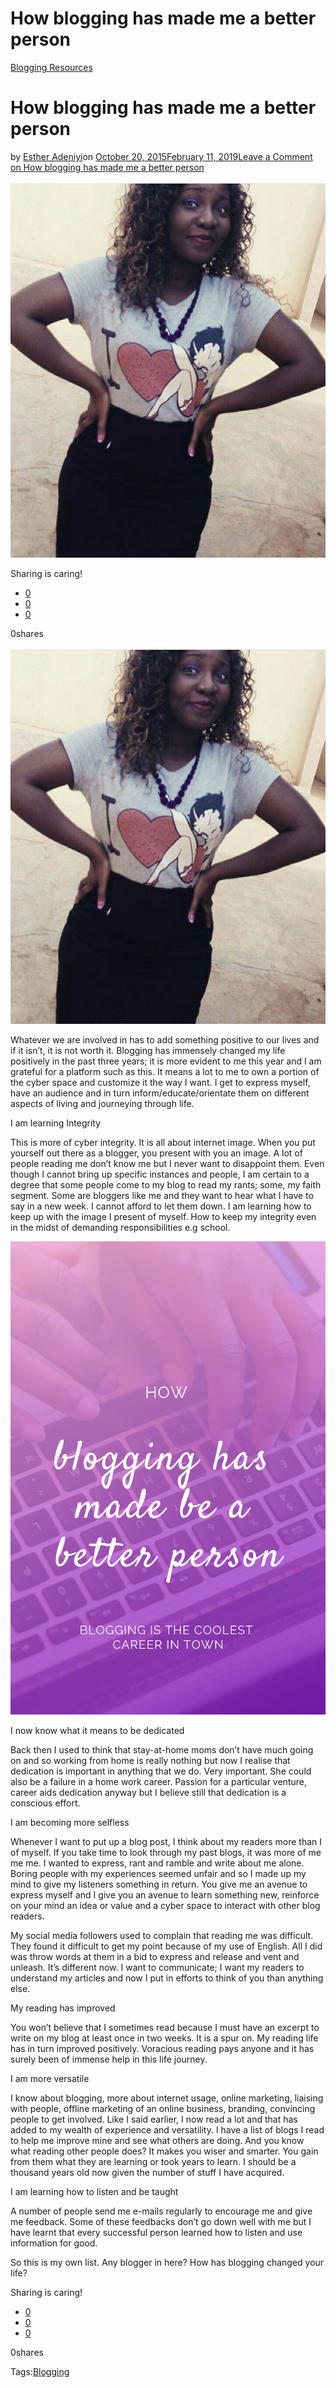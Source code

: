 # How blogging has made me a better person

[Blogging Resources](https://estheradeniyi.com/category/blogging-resources/)
# How blogging has made me a better person

by [Esther Adeniyi](https://estheradeniyi.com/author/esther-adeniyi/)on [October 20, 2015February 11, 2019](https://estheradeniyi.com/how-blogging-has-made-me-better-person/)[Leave a Comment on How blogging has made me a better person](https://estheradeniyi.com/how-blogging-has-made-me-better-person/#respond)

![](images\PhotoGrid_1457949470911.jpg)

Sharing is caring!

- [0](https://www.facebook.com/sharer/sharer.php?u=https%3A%2F%2Festheradeniyi.com%2Fhow-blogging-has-made-me-better-person%2F&amp;t=How%20blogging%20has%20made%20me%20a%20better%20person)
- [0](https://twitter.com/intent/tweet?text=How%20blogging%20has%20made%20me%20a%20better%20person&amp;url=https%3A%2F%2Festheradeniyi.com%2Fhow-blogging-has-made-me-better-person%2F)
- [0](#)

0shares

[![](images\PhotoGrid_1457949470911.jpg)](images\PhotoGrid_1457949470911.jpg)

Whatever we are involved in has to add something positive to our lives and if it isn&#x2019;t, it is not worth it. Blogging has immensely changed my life positively in the past three years; it is more evident to me this year and I am grateful for a platform such as this. It means a lot to me to own a portion of the cyber space and customize it the way I want. I get to express myself, have an audience and in turn inform/educate/orientate them on different aspects of living and journeying through life.

I am learning Integrity

This is more of cyber integrity. It is all about internet image. When you put yourself out there as a blogger, you present with you an image. A lot of people reading me don&#x2019;t know me but I never want to disappoint them. Even though I cannot bring up specific instances and people, I am certain to a degree that some people come to my blog to read my rants; some, my faith segment. Some are bloggers like me and they want to hear what I have to say in a new week. I cannot afford to let them down. I am learning how to keep up with the image I present of myself. How to keep my integrity even in the midst of demanding responsibilities e.g school.

![HOW BLOGGING HAS MADE ME A BETTER PERSON](images\HOW-BLOGGING-HAS-MADE-ME-A-BETTER-PERSON.png)

I now know what it means to be dedicated

Back then I used to think that stay-at-home moms don&#x2019;t have much going on and so working from home is really nothing but now I realise that dedication is important in anything that we do. Very important. She could also be a failure in a home work career. Passion for a particular venture, career aids dedication anyway but I believe still that dedication is a conscious effort.

I am becoming more selfless

Whenever I want to put up a blog post, I think about my readers more than I of myself. If you take time to look through my past blogs, it was more of me me me. I wanted to express, rant and ramble and write about me alone. Boring people with my experiences seemed unfair and so I made up my mind to give my listeners something in return. You give me an avenue to express myself and I give you an avenue to learn something new, reinforce on your mind an idea or value and a cyber space to interact with other blog readers.

My social media followers used to complain that reading me was difficult. They found it difficult to get my point because of my use of English. All I did was throw words at them in a bid to express and release and vent and unleash. It&#x2019;s different now. I want to communicate; I want my readers to understand my articles and now I put in efforts to think of you than anything else.

My reading has improved

You won&#x2019;t believe that I sometimes read because I must have an excerpt to write on my blog at least once in two weeks. It is a spur on. My reading life has in turn improved positively. Voracious reading pays anyone and it has surely been of immense help in this life journey.

I am more versatile

I know about blogging, more about internet usage, online marketing, liaising with people, offline marketing of an online business, branding, convincing people to get involved. Like I said earlier, I now read a lot and that has added to my wealth of experience and versatility. I have a list of blogs I read to help me improve mine and see what others are doing. And you know what reading other people does? It makes you wiser and smarter. You gain from them what they are learning or took years to learn. I should be a thousand years old now given the number of stuff I have acquired.

I am learning how to listen and be taught

A number of people send me e-mails regularly to encourage me and give me feedback. Some of these feedbacks don&#x2019;t go down well with me but I have learnt that every successful person learned how to listen and use information for good.

So this is my own list. Any blogger in here? How has blogging changed your life?

Sharing is caring!

- [0](https://www.facebook.com/sharer/sharer.php?u=https%3A%2F%2Festheradeniyi.com%2Fhow-blogging-has-made-me-better-person%2F&amp;t=How%20blogging%20has%20made%20me%20a%20better%20person)
- [0](https://twitter.com/intent/tweet?text=How%20blogging%20has%20made%20me%20a%20better%20person&amp;url=https%3A%2F%2Festheradeniyi.com%2Fhow-blogging-has-made-me-better-person%2F)
- [0](#)

0shares

Tags:[Blogging](https://estheradeniyi.com/tag/blogging/)